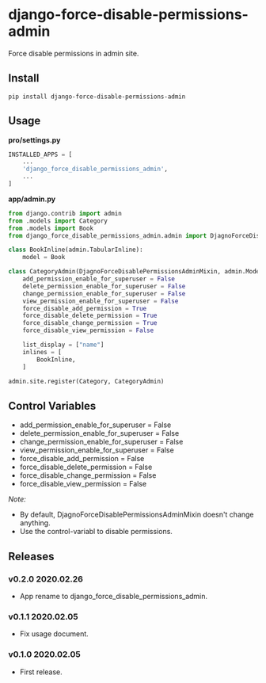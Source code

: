 # django-force-disable-permissions-admin

Force disable permissions in admin site.

## Install

```shell
pip install django-force-disable-permissions-admin
```

## Usage


**pro/settings.py**

```python
INSTALLED_APPS = [
    ...
    'django_force_disable_permissions_admin',
    ...
]
```

**app/admin.py**

```python
from django.contrib import admin
from .models import Category
from .models import Book
from django_force_disable_permissions_admin.admin import DjagnoForceDisablePermissionsAdminMixin

class BookInline(admin.TabularInline):
    model = Book

class CategoryAdmin(DjagnoForceDisablePermissionsAdminMixin, admin.ModelAdmin):
    add_permission_enable_for_superuser = False
    delete_permission_enable_for_superuser = False
    change_permission_enable_for_superuser = False
    view_permission_enable_for_superuser = False
    force_disable_add_permission = True
    force_disable_delete_permission = True
    force_disable_change_permission = True
    force_disable_view_permission = False

    list_display = ["name"]
    inlines = [
        BookInline,
    ]

admin.site.register(Category, CategoryAdmin)
```

## Control Variables

- add_permission_enable_for_superuser = False
- delete_permission_enable_for_superuser = False
- change_permission_enable_for_superuser = False
- view_permission_enable_for_superuser = False
- force_disable_add_permission = False
- force_disable_delete_permission = False
- force_disable_change_permission = False
- force_disable_view_permission = False

*Note:*

- By default, DjagnoForceDisablePermissionsAdminMixin doesn't change anything.
- Use the control-variabl to disable permissions.

## Releases

### v0.2.0 2020.02.26

- App rename to django_force_disable_permissions_admin.

### v0.1.1 2020.02.05

- Fix usage document.

### v0.1.0 2020.02.05

- First release.
